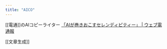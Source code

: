 ```yaml
---
title: "AICO"
---
```


[[電通]]のAIコピーライター
[「AIが巻きおこすセレンディピティー」 | ウェブ電通報](https://dentsu-ho.com/booklets/272)

[[文章生成]]
